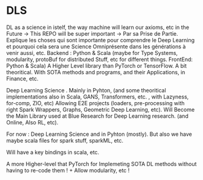 # DLS 
DL as a science in istelf, the way machine will learn our axioms, etc in the Future -> This REPO will be super important -> Par sa Prise de Partie. 
Explique les choses qui sont importante pour comprendre le Deep Learning et pourquoi cela sera une Science Omniprésente dans les générations à venir aussi, etc. 
Backend : Python & Scala (maybe for Type Systems, modularity, protoBuf for distributed Stuff, etc for different things. FrontEnd: Python & Scala)
A Higher Level library than PyTorch or TensorFlow. A bit theoritical. With SOTA methods and programs, and their Applications, in Finance, etc. 


Deep Learning Science . Mainly in Pyhton, (and some theoritical implementations also in Scala, GANS, Transformers, etc. , with Lazyness, for-comp, ZIO, etc)
Allowing E2E projects (loaders, pre-processing with right Spark Wrappers, Graphs, Geometric Deep Learning, etc). 
Will Become the Main Library used at Blue Research for Deep Learning research. (and Online, Also RL, etc). 

For now : Deep Learning Science and in Pyhton (mostly). But also we have maybe scala files for spark stuff, sparkML, etc.

Will have a key bindings in scala, etc. 

A more Higher-level that PyTorch for Implemeting SOTA DL methods without having to re-code them ! + Allow modularity, etc !
